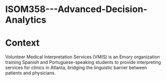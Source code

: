 # ISOM358---Advanced-Decision-Analytics

# Context
Volunteer Medical Interpretation Services (VMIS) is an Emory organization training Spanish and Portuguese-speaking students to provide interpreting services for clinics in Atlanta, bridging the linguistic barrier between patients and physicians.
